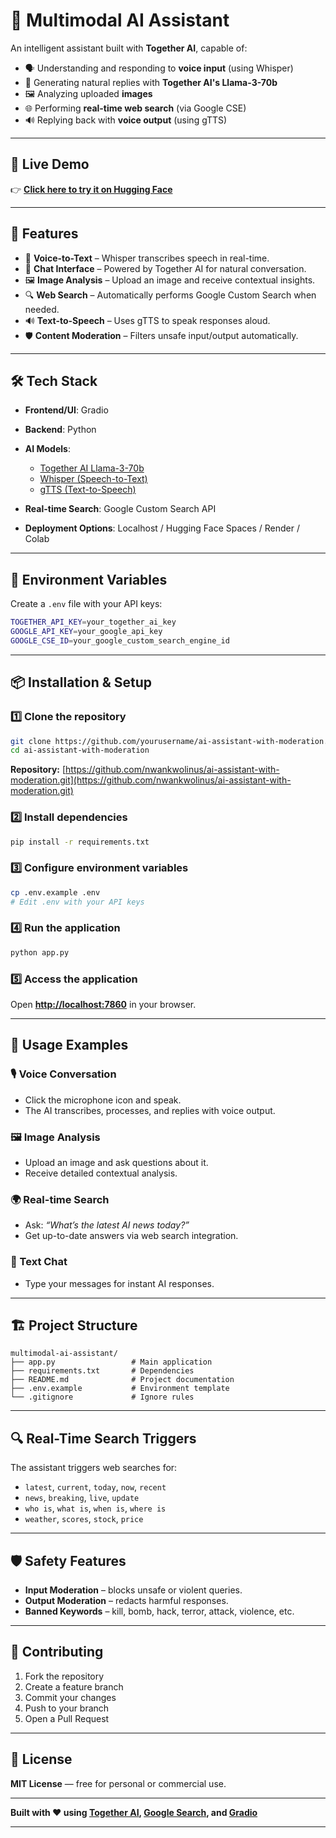 # 🤖 Multimodal AI Assistant

An intelligent assistant built with **Together AI**, capable of:

* 🗣️ Understanding and responding to **voice input** (using Whisper)
* 🧠 Generating natural replies with **Together AI's Llama-3-70b**
* 🖼️ Analyzing uploaded **images**
* 🌐 Performing **real-time web search** (via Google CSE)
* 🔊 Replying back with **voice output** (using gTTS)

---

## 🚀 Live Demo

👉 **[Click here to try it on Hugging Face](https://huggingface.co/spaces/nwankwolinus/gpt-4o-mini_chatbot)**

---

## 🔧 Features

* 🎤 **Voice-to-Text** – Whisper transcribes speech in real-time.
* 💬 **Chat Interface** – Powered by Together AI for natural conversation.
* 🖼️ **Image Analysis** – Upload an image and receive contextual insights.
* 🔍 **Web Search** – Automatically performs Google Custom Search when needed.
* 🔊 **Text-to-Speech** – Uses gTTS to speak responses aloud.
* 🛡️ **Content Moderation** – Filters unsafe input/output automatically.

---

## 🛠️ Tech Stack

* **Frontend/UI**: Gradio
* **Backend**: Python
* **AI Models**:

  * [Together AI Llama-3-70b](https://together.ai/)
  * [Whisper (Speech-to-Text)](https://github.com/openai/whisper)
  * [gTTS (Text-to-Speech)](https://pypi.org/project/gTTS/)
* **Real-time Search**: Google Custom Search API
* **Deployment Options**: Localhost / Hugging Face Spaces / Render / Colab

---

## 🔐 Environment Variables

Create a `.env` file with your API keys:

```bash
TOGETHER_API_KEY=your_together_ai_key
GOOGLE_API_KEY=your_google_api_key
GOOGLE_CSE_ID=your_google_custom_search_engine_id
```

---

## 📦 Installation & Setup

### 1️⃣ Clone the repository

```bash
git clone https://github.com/yourusername/ai-assistant-with-moderation.git
cd ai-assistant-with-moderation
```

**Repository:** [https://github.com/nwankwolinus/ai-assistant-with-moderation.git](https://github.com/nwankwolinus/ai-assistant-with-moderation.git)

### 2️⃣ Install dependencies

```bash
pip install -r requirements.txt
```

### 3️⃣ Configure environment variables

```bash
cp .env.example .env
# Edit .env with your API keys
```

### 4️⃣ Run the application

```bash
python app.py
```

### 5️⃣ Access the application

Open **[http://localhost:7860](http://localhost:7860)** in your browser.

---

## 🎯 Usage Examples

### 🎙️ Voice Conversation

* Click the microphone icon and speak.
* The AI transcribes, processes, and replies with voice output.

### 🖼️ Image Analysis

* Upload an image and ask questions about it.
* Receive detailed contextual analysis.

### 🌍 Real-time Search

* Ask: *“What’s the latest AI news today?”*
* Get up-to-date answers via web search integration.

### 💬 Text Chat

* Type your messages for instant AI responses.

---

## 🏗️ Project Structure

```
multimodal-ai-assistant/
├── app.py                 # Main application
├── requirements.txt       # Dependencies
├── README.md              # Project documentation
├── .env.example           # Environment template
└── .gitignore             # Ignore rules
```

---

## 🔍 Real-Time Search Triggers

The assistant triggers web searches for:

* `latest`, `current`, `today`, `now`, `recent`
* `news`, `breaking`, `live`, `update`
* `who is`, `what is`, `when is`, `where is`
* `weather`, `scores`, `stock`, `price`

---

## 🛡️ Safety Features

* **Input Moderation** – blocks unsafe or violent queries.
* **Output Moderation** – redacts harmful responses.
* **Banned Keywords** – kill, bomb, hack, terror, attack, violence, etc.

---

## 🤝 Contributing

1. Fork the repository
2. Create a feature branch
3. Commit your changes
4. Push to your branch
5. Open a Pull Request

---

## 📄 License

**MIT License** — free for personal or commercial use.

---

**Built with ❤️ using [Together AI](https://together.ai/), [Google Search](https://developers.google.com/custom-search), and [Gradio](https://gradio.app/)**

---

